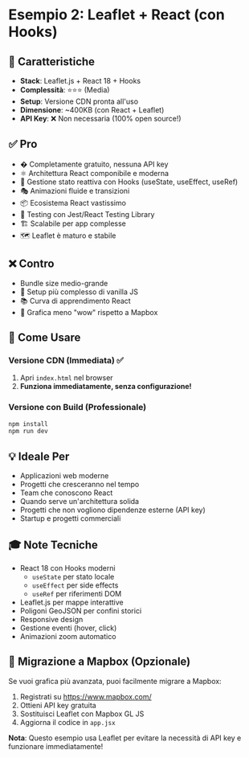 # Esempio 2: Leaflet + React (con Hooks)

## 🎯 Caratteristiche

- **Stack**: Leaflet.js + React 18 + Hooks
- **Complessità**: ⭐⭐⭐ (Media)
- **Setup**: Versione CDN pronta all'uso
- **Dimensione**: ~400KB (con React + Leaflet)
- **API Key**: ❌ Non necessaria (100% open source!)

## ✅ Pro

- � Completamente gratuito, nessuna API key
- ⚛️ Architettura React componibile e moderna
- 🔄 Gestione stato reattiva con Hooks (useState, useEffect, useRef)
- 🎭 Animazioni fluide e transizioni
- 📦 Ecosistema React vastissimo
- 🧪 Testing con Jest/React Testing Library
- 🏗️ Scalabile per app complesse
- 🗺️ Leaflet è maturo e stabile

## ❌ Contro

-  Bundle size medio-grande
- 🔧 Setup più complesso di vanilla JS
- 📚 Curva di apprendimento React
- 🎨 Grafica meno "wow" rispetto a Mapbox

## 🚀 Come Usare

### Versione CDN (Immediata) ✅
1. Apri `index.html` nel browser
2. **Funziona immediatamente, senza configurazione!**

### Versione con Build (Professionale)
```bash
npm install
npm run dev
```

## 💡 Ideale Per

- Applicazioni web moderne
- Progetti che cresceranno nel tempo
- Team che conoscono React
- Quando serve un'architettura solida
- Progetti che non vogliono dipendenze esterne (API key)
- Startup e progetti commerciali

## 🎓 Note Tecniche

- React 18 con Hooks moderni
  - `useState` per stato locale
  - `useEffect` per side effects
  - `useRef` per riferimenti DOM
- Leaflet.js per mappe interattive
- Poligoni GeoJSON per confini storici
- Responsive design
- Gestione eventi (hover, click)
- Animazioni zoom automatico

## 🔄 Migrazione a Mapbox (Opzionale)

Se vuoi grafica più avanzata, puoi facilmente migrare a Mapbox:

1. Registrati su https://www.mapbox.com/
2. Ottieni API key gratuita
3. Sostituisci Leaflet con Mapbox GL JS
4. Aggiorna il codice in `app.jsx`

**Nota**: Questo esempio usa Leaflet per evitare la necessità di API key e funzionare immediatamente!
